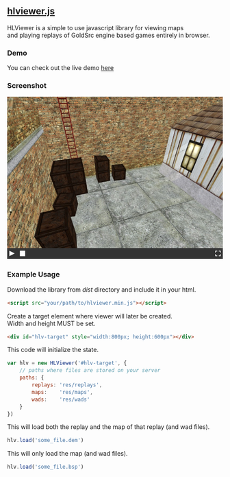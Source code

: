 [hlviewer.js](http://skyrim.github.io/hlviewer.js)
-----------

HLViewer is a simple to use javascript library for viewing maps  
and playing replays of GoldSrc engine based games entirely in browser.

### Demo ###

You can check out the live demo [here](http://skyrim.github.io/hlviewer.js)

### Screenshot ###

![Screenshot](res/screenshot.jpg)

### Example Usage ###

Download the library from _dist_ directory and include it in your html.
```html
<script src="your/path/to/hlviewer.min.js"></script>
```

Create a target element where viewer will later be created.  
Width and height MUST be set.

```html
<div id="hlv-target" style="width:800px; height:600px"></div>
```

This code will initialize the state.

```javascript
var hlv = new HLViewer('#hlv-target', {
    // paths where files are stored on your server
    paths: {
        replays: 'res/replays',
        maps:    'res/maps',
        wads:    'res/wads'
    }
})
```

This will load both the replay and the map of that replay (and wad files).

```javascript
hlv.load('some_file.dem')
```

This will only load the map (and wad files).

```javascript
hlv.load('some_file.bsp')
```